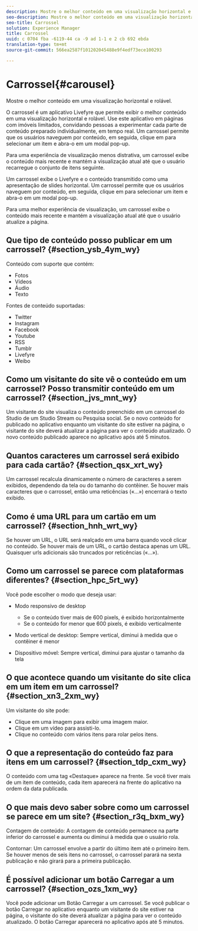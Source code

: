 ```yaml
---
description: Mostre o melhor conteúdo em uma visualização horizontal e rolável.
seo-description: Mostre o melhor conteúdo em uma visualização horizontal e rolável.
seo-title: Carrossel
solution: Experience Manager
title: Carrossel
uuid: c 0704 fba -6119-44 ca -9 ad 1-1 e 2 cb 692 ebda
translation-type: tm+mt
source-git-commit: 566ea2587f101202045488e9f4edf73ece100293

---
```



# Carrossel{#carousel}

Mostre o melhor conteúdo em uma visualização horizontal e rolável.

O carrossel é um aplicativo Livefyre que permite exibir o melhor conteúdo em uma visualização horizontal e rolável. Use este aplicativo em páginas com imóveis limitados, convidando pessoas a experimentar cada parte de conteúdo preparado individualmente, em tempo real. Um carrossel permite que os usuários naveguem por conteúdo, em seguida, clique em para selecionar um item e abra-o em um modal pop-up.

Para uma experiência de visualização menos distrativa, um carrossel exibe o conteúdo mais recente e mantém a visualização atual até que o usuário recarregue o conjunto de itens seguinte.

Um carrossel exibe o Livefyre e o conteúdo transmitido como uma apresentação de slides horizontal. Um carrossel permite que os usuários naveguem por conteúdo, em seguida, clique em para selecionar um item e abra-o em um modal pop-up.

Para uma melhor experiência de visualização, um carrossel exibe o conteúdo mais recente e mantém a visualização atual até que o usuário atualize a página.

## Que tipo de conteúdo posso publicar em um carrossel? {#section_ysb_4ym_wy}

Conteúdo com suporte que contém:

* Fotos
* Vídeos
* Áudio
* Texto

Fontes de conteúdo suportadas:

* Twitter
* Instagram
* Facebook
* Youtube
* RSS
* Tumblr
* Livefyre
* Weibo

## Como um visitante do site vê o conteúdo em um carrossel? Posso transmitir conteúdo em um carrossel? {#section_jvs_mnt_wy}

Um visitante do site visualiza o conteúdo preenchido em um carrossel do Studio de um Studio Stream ou Pesquisa social. Se o novo conteúdo for publicado no aplicativo enquanto um visitante do site estiver na página, o visitante do site deverá atualizar a página para ver o conteúdo atualizado. O novo conteúdo publicado aparece no aplicativo após até 5 minutos.

## Quantos caracteres um carrossel será exibido para cada cartão? {#section_qsx_xrt_wy}

Um carrossel recalcula dinamicamente o número de caracteres a serem exibidos, dependendo da tela ou do tamanho do contêiner. Se houver mais caracteres que o carrossel, então uma reticências («…») encerrará o texto exibido.

## Como é uma URL para um cartão em um carrossel? {#section_hnh_wrt_wy}

Se houver um URL, o URL será realçado em uma barra quando você clicar no conteúdo. Se houver mais de um URL, o cartão destaca apenas um URL. Quaisquer urls adicionais são truncados por reticências («…»).

## Como um carrossel se parece com plataformas diferentes? {#section_hpc_5rt_wy}

Você pode escolher o modo que deseja usar:

* Modo responsivo de desktop

   * Se o conteúdo tiver mais de 600 pixels, é exibido horizontalmente
   * Se o conteúdo for menor que 600 pixels, é exibido verticalmente

* Modo vertical de desktop: Sempre vertical, diminui à medida que o contêiner é menor
* Dispositivo móvel: Sempre vertical, diminui para ajustar o tamanho da tela

## O que acontece quando um visitante do site clica em um item em um carrossel? {#section_xn3_2xm_wy}

Um visitante do site pode:

* Clique em uma imagem para exibir uma imagem maior.
* Clique em um vídeo para assisti-lo.
* Clique no conteúdo com vários itens para rolar pelos itens.

## O que a representação do conteúdo faz para itens em um carrossel? {#section_tdp_cxm_wy}

O conteúdo com uma tag «Destaque» aparece na frente. Se você tiver mais de um item de conteúdo, cada item aparecerá na frente do aplicativo na ordem da data publicada.

## O que mais devo saber sobre como um carrossel se parece em um site? {#section_r3q_bxm_wy}

Contagem de conteúdo: A contagem de conteúdo permanece na parte inferior do carrossel e aumenta ou diminui à medida que o usuário rola.

Contornar: Um carrossel envolve a partir do último item até o primeiro item. Se houver menos de seis itens no carrossel, o carrossel parará na sexta publicação e não girará para a primeira publicação.

## É possível adicionar um botão Carregar a um carrossel? {#section_ozs_1xm_wy}

Você pode adicionar um Botão Carregar a um carrossel. Se você publicar o botão Carregar no aplicativo enquanto um visitante do site estiver na página, o visitante do site deverá atualizar a página para ver o conteúdo atualizado. O botão Carregar aparecerá no aplicativo após até 5 minutos.
